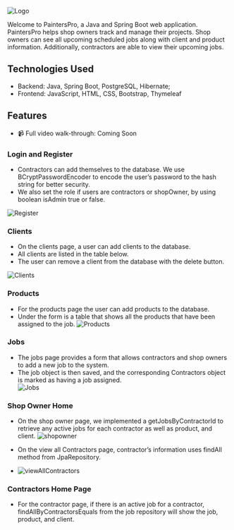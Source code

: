 
![Logo](https://i.ibb.co/tK0LDHh/Screen-Shot-2023-02-18-at-4-12-07-PM.png)




Welcome to PaintersPro, a Java and Spring Boot web application. PaintersPro helps shop owners track and manage their projects. Shop owners can see all upcoming scheduled jobs along with client and product information. Additionally, contractors are able to view their upcoming jobs. 

## Technologies Used

- Backend: Java, Spring Boot, PostgreSQL, Hibernate;
- Frontend: JavaScript, HTML, CSS, Bootstrap, Thymeleaf



## Features

 - 📹 Full video walk-through: Coming Soon
### Login and Register
- Contractors can add themselves to the database. We use BCryptPasswordEncoder to encode the user’s password to the hash string for better security. 
-  We also set the role if users are contractors or shopOwner, by using boolean isAdmin true or false.

![Register](https://i.ibb.co/c2nwfmT/register.png)
### Clients 
- On the clients page, a user can add clients to the database.
- All clients are listed in the table below.
- The user can remove a client from the database with the delete button.

![Clients](https://i.ibb.co/gmC7bWp/clients.png)

### Products
- For the products page the user can add products to the database. 
- Under the form is a table that shows all the products that have been assigned to the job.
![Products](https://i.ibb.co/sRL14pS/products.png)
### Jobs   
- The jobs page provides a form that allows contractors and shop owners to add a new job to the system.
- The job object is then saved, and the corresponding Contractors object is marked as having a job assigned.  
![Jobs](https://i.ibb.co/sC4KDy3/jobs.png)

### Shop Owner Home
- On the shop owner page, we implemented a getJobsByContractorId to retrieve any active jobs for each contractor as well as product, and client.
![shopowner](https://i.ibb.co/cXGzbpY/shop-owner.png)

- On the view all Contractors page, contractor’s information uses findAll method from JpaRepository. 
- ![viewAllContractors](https://i.ibb.co/kG1GqC5/contractors.png)

### Contractors Home Page
- For the contractor page, if there is an active job for a contractor, findAllByContractorsEquals from the job repository will show the job, product, and client.






